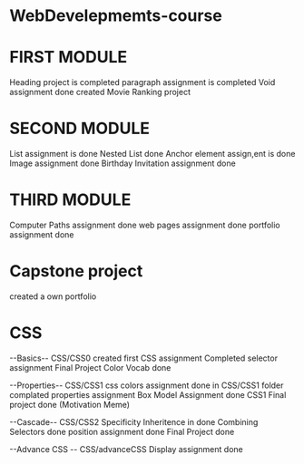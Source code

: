 # WebDevelepmemts-course
# FIRST MODULE
 Heading project is completed
 paragraph assignment is completed 
 Void assignment done
 created Movie Ranking project 

# SECOND MODULE
List assignment is done
Nested List done
Anchor element assign,ent is done
Image assignment done
Birthday Invitation assignment done

# THIRD MODULE
Computer Paths assignment done
web pages assignment done
portfolio assignment done

# Capstone project
created a own portfolio

# CSS
--Basics--
CSS/CSS0
created first CSS assignment
Completed selector assignment
Final Project Color Vocab done

--Properties-- CSS/CSS1
css colors assignment done in CSS/CSS1 folder
complated properties assignment
Box Model Assignment done
CSS1 Final project done (Motivation Meme)

--Cascade-- CSS/CSS2
Specificity Inheritence in done
Combining Selectors done
position assignment done
Final Project done

--Advance CSS -- CSS/advanceCSS
Display assignment done
